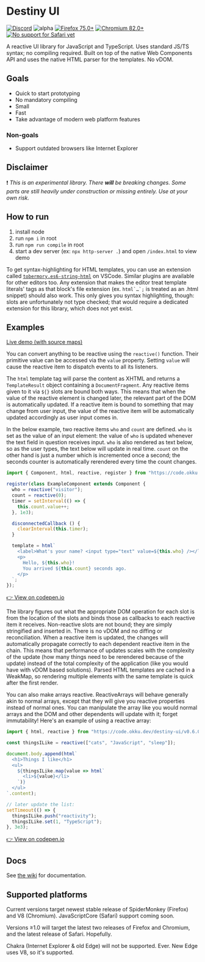 # Destiny UI

[![Discord](https://img.shields.io/badge/chat-Discord-%23738ad6?logo=discord&logoColor=white "Chat on Discord")](https://discord.gg/WS7JWRj) ![alpha](https://img.shields.io/badge/-alpha-red) [![Firefox 75.0+](https://img.shields.io/badge/Firefox-75.0+-brightgreen?logo=mozilla%20firefox&logoColor=white)](https://www.mozilla.org/en-US/exp/firefox/new/) [![Chromium 82.0+](https://img.shields.io/badge/Chromium-82.0+-brightgreen?logo=google%20chrome&logoColor=white)](https://www.chromium.org/) [![No support for Safari yet](https://img.shields.io/badge/Safari-no%20support%20yet-red?logo=safari&logoColor=white)](https://www.apple.com/safari/)

A reactive UI library for JavaScript and TypeScript. Uses standard JS/TS syntax; no compiling required. Built on top of the native Web Components API and uses the native HTML parser for the templates. No vDOM.

## Goals

- Quick to start prototyping
- No mandatory compiling
- Small
- Fast
- Take advantage of modern web platform features

### Non-goals

- Support outdated browsers like Internet Explorer

## Disclaimer

❗ _This is an experimental library. There **will** be breaking changes. Some parts are still heavily under construction or missing entirely. Use at your own risk._

## How to run

1. install node
2. run `npm i` in root
3. run `npm run compile` in root
4. start a dev server (ex: `npx http-server .`) and open `/index.html` to view demo

To get syntax-highlighting for HTML templates, you can use an extension called [`tobermory.es6-string-html`](https://marketplace.visualstudio.com/items?itemName=Tobermory.es6-string-html) on VSCode. Similar plugins are available for other editors too. Any extension that makes the editor treat template literals' tags as that block's file extension (ex. ``html`…`;`` is treated as an .html snippet) should also work. This only gives you syntax highlighting, though: slots are unfortunately not type checked; that would require a dedicated extension for this library, which does not yet exist.

## Examples

[Live demo (with source maps)](https://destiny.okku.dev/)

You can convert anything to be reactive using the `reactive()` function. Their primitive value can be accessed via the `value` property. Setting `value` will cause the reactive item to dispatch events to all its listeners.

The `html` template tag will parse the content as XHTML and returns a `TemplateResult` object containing a `DocumentFragment`. Any reactive items given to it via `${}` slots are bound both ways. This means that when the value of the reactive element is changed later, the relevant part of the DOM is automatically updated. If a reactive item is bound to something that may change from user input, the value of the reactive item will be automatically updated accordingly as user input comes in.

In the below example, two reactive items `who` and `count` are defined. `who` is set as the value of an input element: the value of `who` is updated whenever the text field in question receives input. `who` is also rendered as text below, so as the user types, the text below will update in real time. `count` on the other hand is just a number which is incremented once a second; the seconds counter is automatically rerendered every time the count changes.

```js
import { Component, html, reactive, register } from "https://code.okku.dev/destiny-ui/v0.6.0/dist/mod.js";

register(class ExampleComponent extends Component {
  who = reactive("visitor");
  count = reactive(0);
  timer = setInterval(() => {
    this.count.value++;
  }, 1e3);

  disconnectedCallback () {
    clearInterval(this.timer);
  }

  template = html`
    <label>What's your name? <input type="text" value=${this.who} /></label>
    <p>
      Hello, ${this.who}!
      You arrived ${this.count} seconds ago.
    </p>
  `;
});
```

[👉 View on codepen.io](https://codepen.io/okku/pen/MWKXMVK?editors=1010)

The library figures out what the appropriate DOM operation for each slot is from the location of the slots and binds those as callbacks to each reactive item it receives. Non-reactive slots are not bound; they are simply stringified and inserted in. There is no vDOM and no diffing or reconciliation. When a reactive item is updated, the changes will automatically propagate correctly to each dependent reactive item in the chain. This means that performance of updates scales with the complexity of the update (how many things need to be rerendered because of the update) instead of the total complexity of the application (like you would have with vDOM based solutions). Parsed HTML templates are cached in a WeakMap, so rendering multiple elements with the same template is quick after the first render.

You can also make arrays reactive. ReactiveArrays will behave generally akin to normal arrays, except that they will give you reactive properties instead of normal ones. You can manipulate the array like you would normal arrays and the DOM and other dependents will update with it; forget immutability! Here's an example of using a reactive array:

```js
import { html, reactive } from "https://code.okku.dev/destiny-ui/v0.6.0/dist/mod.js";

const thingsILike = reactive(["cats", "JavaScript", "sleep"]);

document.body.append(html`
  <h1>Things I like</h1>
  <ul>
    ${thingsILike.map(value => html`
      <li>${value}</li>
    `)}
  </ul>
`.content);

// later update the list:
setTimeout(() => {
  thingsILike.push("reactivity");
  thingsILike.set(1, "TypeScript");
}, 3e3);
```

[👉 View on codepen.io](https://codepen.io/okku/pen/wvMXLpZ?editors=0010)

## Docs

See [the wiki](https://github.com/0kku/destiny/wiki) for documentation.

## Supported platforms

Current versions target newest stable release of SpiderMonkey (Firefox) and V8 (Chromium). JavaScriptCore (Safari) support coming soon.

Versions ≥1.0 will target the latest two releases of Firefox and Chromium, and the latest release of Safari. Hopefully.

Chakra (Internet Explorer & old Edge) will not be supported. Ever. New Edge uses V8, so it's supported.
